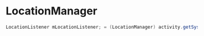 # LocationManager


```java
LocationListener mLocationListener; = (LocationManager) activity.getSystemService(Context.LOCATION_SERVICE);


```